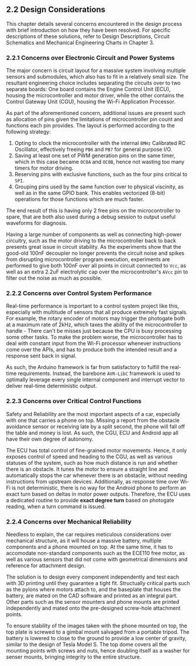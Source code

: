 ## 2.2 Design Considerations

<!--TODO: Add general and software design considerations-->

<!--TODO: Add hardware considerations-->

This chapter details several concerns encountered in the design process with brief introduction on how they have been resolved. For specific descriptions of these solutions, refer to Design Descriptions, Circuit Schematics and Mechanical Engineering Charts in Chapter 3.

### 2.2.1 Concerns over Electronic Circuit and Power Systems

The major concern is circuit layout for a massive system involving multiple sensors and submodules, which also has to fit in a relatively small size. The resultant engineering choice includes separating the circuits over to two separate boards: One board contains the Engine Control Unit (ECU), housing the microcontroller and motor driver, while the other contains the Control Gateway Unit (CGU), housing the Wi-Fi Application Processor.

As part of the aforementioned concern, additional issues are present such as allocation of pins given the limitations of microcontroller pin count and functions each pin provides. The layout is performed according to the following strategy:

1. Opting to clock the microcontroller with the internal `8MHz` Calibrated RC Oscillator, effectively freeing `PB6` and `PB7` for general purpose I/O.
2. Saving at least one set of PWM generation pins on the same timer, which in this case became `OC0A` and `OC0B`, hence not wasting too many timers for motor driving.
3. Reserving pins with exclusive functions, such as the four pins critical to `SPI`.
4. Grouping pins used by the same function over to physical viscinity, as well as in the same GPIO bank. This enables vectorized (8-bit) operations for those functions which are much faster.

The end result of this is having only 2 free pins on the microcontroller to spare, that are both also used during a debug session to output useful waveforms for diagnosis.

Having a large number of components as well as connecting high-power circuitry, such as the motor driving to the microcontroller back to back presents great issue in circuit stability. As the experiments show that the good-old 100nF decoupler no longer prevents the circuit noise and spikes from disrupting microcontroller program execution, experiments are performed to give both 100nF over all points in circuit connected to `Vcc`, as well as an extra 2.2uF electrolytic cap over the microcontroller's `AVcc` pin to filter out the noise as much as possible.

### 2.2.2 Concerns over Control System Performance

Real-time performance is important to a control system project like this, especially with multitude of sensors that all produce extremely fast signals. For example, the rotary encoder of motors may trigger the photogate both at a maximum rate of 2kHz, which taxes the ability of the microcontroller to handle - There can't be misses just because the CPU is busy processing some other tasks. To make the problem worse, the microcontroller has to deal with constant input from the Wi-Fi processor whenever instructions come over the APIs, and has to produce both the intended result and a response sent back in signal.

As such, the Arduino framework is far from satisfactory to fulfill the real-time requirements. Instead, the barebone `AVR-LibC` framework is used to optimally leverage every single internal component and interrupt vector to deliver real-time deterministic output.

### 2.2.3 Concerns over Critical Control Functions

Safety and Reliability are the most important aspects of a car, especially with one that carries a phone on top. Missing a report from the obstacle avoidance sensor or receiving late by a split second, the phone will fall off the table and money is lost. As such, the CGU, ECU and Android app all have their own degree of autonomy.

The ECU has total control of fine-grained motor movements. Hence, it only exposes control of speed and heading to the CGU, as well as various statuses of the system, such as how much distance is run and whether there is an obstacle. It tunes the motor to ensure a straight line and automatically stops the car whenever there is an obstacle, without needing instructions from upstream devices. Additionally, as response time over Wi-Fi is not deterministic, there is no way for the Android phone to perform an exact turn based on deltas in motor power outputs. Therefore, the ECU uses a dedicated routine to provide **exact degree turn** based on photogate reading, when a turn command is issued.

### 2.2.4 Concerns over Mechanical Reliability

Needless to explain, the car requires meticulous considerations over mechanical structure, as it will house a massive battery, multiple components and a phone mounted on top. At the same time, it has to accomodate non-standard components such as the ECE110 free motor, as well as various sensors that did not come with geometrical dimensions and reference for attachment design.

The solution is to design every component independently and test each with 3D printing until they guarantee a tight fit. Structually critical parts such as the pylons where motors attach to, and the baseplate that houses the battery, are mated on the CAD software and printed as an integral part. Other parts such as the sensor mounters and phone mounts are printed independently and mated onto the pre-designed screw-hole attachment points.

To ensure stability of the images taken with the phone mounted on top, the top plate is screwed to a gimbal mount salvaged from a portable tripod. The battery is lowered to close to the ground to provide a low center of gravity, similar to the design of Tesla Model S. The top dome covers all the mounting points with screws and nuts, hence doubling itself as a washer for senser mounts, bringing integrity to the entire structure.
